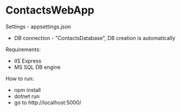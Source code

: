 # ContactsWebApp
Settings - appsettings.json
* DB connection - "ContactsDatabase", DB creation is automatically

Requirements:
* IIS Express
* MS SQL DB engine 

How to run:
* npm install 
* dotnet run
* go to http://localhost:5000/
